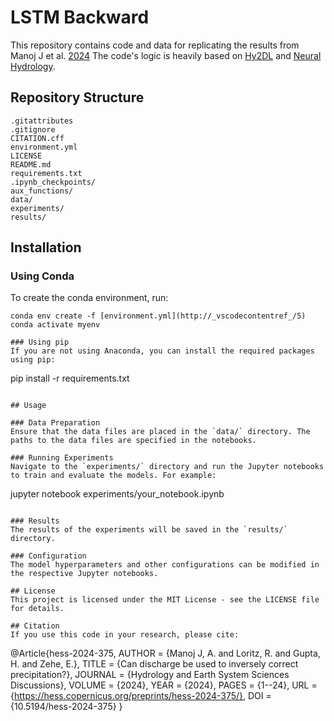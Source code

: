 # LSTM Backward

This repository contains code and data for replicating the results from Manoj J et al. [2024](https://doi.org/10.5194/hess-2024-375) The code's logic is heavily based on [Hy2DL](https://github.com/KIT-HYD/Hy2DL) and [Neural Hydrology](https://doi.org/10.21105/joss.04050).

## Repository Structure
```
.gitattributes
.gitignore
CITATION.cff
environment.yml
LICENSE
README.md
requirements.txt
.ipynb_checkpoints/
aux_functions/
data/
experiments/
results/
```

## Installation

### Using Conda

To create the conda environment, run:

```
conda env create -f [environment.yml](http://_vscodecontentref_/5)
conda activate myenv

### Using pip
If you are not using Anaconda, you can install the required packages using pip:
```
pip install -r requirements.txt
```

## Usage

### Data Preparation
Ensure that the data files are placed in the `data/` directory. The paths to the data files are specified in the notebooks.

### Running Experiments
Navigate to the `experiments/` directory and run the Jupyter notebooks to train and evaluate the models. For example:
```
jupyter notebook experiments/your_notebook.ipynb
```

### Results
The results of the experiments will be saved in the `results/` directory.

### Configuration
The model hyperparameters and other configurations can be modified in the respective Jupyter notebooks.

## License
This project is licensed under the MIT License - see the LICENSE file for details.

## Citation
If you use this code in your research, please cite:
```
@Article{hess-2024-375,
AUTHOR = {Manoj J, A. and Loritz, R. and Gupta, H. and Zehe, E.},
TITLE = {Can discharge be used to inversely correct precipitation?},
JOURNAL = {Hydrology and Earth System Sciences Discussions},
VOLUME = {2024},
YEAR = {2024},
PAGES = {1--24},
URL = {https://hess.copernicus.org/preprints/hess-2024-375/},
DOI = {10.5194/hess-2024-375}
}
```
